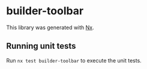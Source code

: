 # builder-toolbar

This library was generated with [Nx](https://nx.dev).

## Running unit tests

Run `nx test builder-toolbar` to execute the unit tests.
